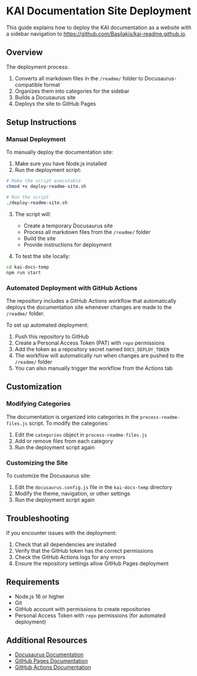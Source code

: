 # KAI Documentation Site Deployment

This guide explains how to deploy the KAI documentation as a website with a sidebar navigation to https://github.com/Basilakis/kai-readme.github.io.

## Overview

The deployment process:

1. Converts all markdown files in the `/readme/` folder to Docusaurus-compatible format
2. Organizes them into categories for the sidebar
3. Builds a Docusaurus site
4. Deploys the site to GitHub Pages

## Setup Instructions

### Manual Deployment

To manually deploy the documentation site:

1. Make sure you have Node.js installed
2. Run the deployment script:

```bash
# Make the script executable
chmod +x deploy-readme-site.sh

# Run the script
./deploy-readme-site.sh
```

3. The script will:
   - Create a temporary Docusaurus site
   - Process all markdown files from the `/readme/` folder
   - Build the site
   - Provide instructions for deployment

4. To test the site locally:

```bash
cd kai-docs-temp
npm run start
```

### Automated Deployment with GitHub Actions

The repository includes a GitHub Actions workflow that automatically deploys the documentation site whenever changes are made to the `/readme/` folder.

To set up automated deployment:

1. Push this repository to GitHub
2. Create a Personal Access Token (PAT) with `repo` permissions
3. Add the token as a repository secret named `DOCS_DEPLOY_TOKEN`
4. The workflow will automatically run when changes are pushed to the `/readme/` folder
5. You can also manually trigger the workflow from the Actions tab

## Customization

### Modifying Categories

The documentation is organized into categories in the `process-readme-files.js` script. To modify the categories:

1. Edit the `categories` object in `process-readme-files.js`
2. Add or remove files from each category
3. Run the deployment script again

### Customizing the Site

To customize the Docusaurus site:

1. Edit the `docusaurus.config.js` file in the `kai-docs-temp` directory
2. Modify the theme, navigation, or other settings
3. Run the deployment script again

## Troubleshooting

If you encounter issues with the deployment:

1. Check that all dependencies are installed
2. Verify that the GitHub token has the correct permissions
3. Check the GitHub Actions logs for any errors
4. Ensure the repository settings allow GitHub Pages deployment

## Requirements

- Node.js 16 or higher
- Git
- GitHub account with permissions to create repositories
- Personal Access Token with `repo` permissions (for automated deployment)

## Additional Resources

- [Docusaurus Documentation](https://docusaurus.io/docs)
- [GitHub Pages Documentation](https://docs.github.com/en/pages)
- [GitHub Actions Documentation](https://docs.github.com/en/actions)
